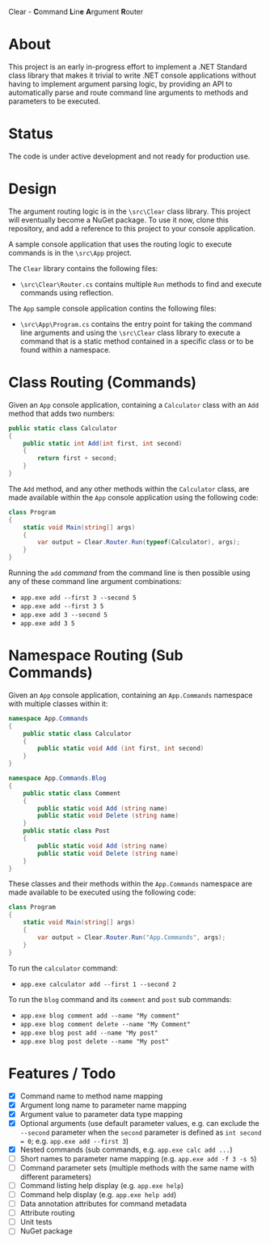 Clear - **C**ommand **L**in**e** **A**rgument **R**outer

# About

This project is an early in-progress effort to implement a .NET Standard class library that makes it trivial to write .NET console applications without having to implement argument parsing logic, by providing an API to automatically parse and route command line arguments to methods and parameters to be executed.

# Status

The code is under active development and not ready for production use.

# Design

The argument routing logic is in the `\src\Clear` class library. This project will eventually become a NuGet package. To use it now, clone this repository, and add a reference to this project to your console application.

A sample console application that uses the routing logic to execute commands is in the `\src\App` project.

The `Clear` library contains the following files:

* `\src\Clear\Router.cs` contains multiple `Run` methods to find and execute commands using reflection.

The `App` sample console application contins the following files:

* `\src\App\Program.cs` contains the entry point for taking the command line arguments and using the `\src\Clear` class library to execute a command that is a static method contained in a specific class or to be found within a namespace.

# Class Routing (Commands)
Given an `App` console application, containing a `Calculator` class with an `Add` method that adds two numbers:

```c#
public static class Calculator
{
    public static int Add(int first, int second)
    {
        return first + second;
    }
}
```

The `Add` method, and any other methods within the `Calculator` class, are made available within the `App` console application using the following code:

```c#
class Program
{
    static void Main(string[] args)
    {
        var output = Clear.Router.Run(typeof(Calculator), args);
    }
}
```

Running the `add` *command* from the command line is then possible using any of these command line argument combinations:

* ``app.exe add --first 3 --second 5``
* ``app.exe add --first 3 5``
* ``app.exe add 3 --second 5``
* ``app.exe add 3 5``

# Namespace Routing (Sub Commands)

Given an `App` console application, containing an `App.Commands` namespace with multiple classes within it:

```c#
namespace App.Commands
{
    public static class Calculator
    {
        public static void Add (int first, int second)
    }
}

namespace App.Commands.Blog
{
    public static class Comment
    {
        public static void Add (string name)
        public static void Delete (string name)
    }
    public static class Post
    {
        public static void Add (string name)
        public static void Delete (string name)
    }
}
````
These classes and their methods within the `App.Commands` namespace are made available to be executed using the following code:

```c#
class Program
{
    static void Main(string[] args)
    {
        var output = Clear.Router.Run("App.Commands", args);
    }
}
````

To run the `calculator` command:

* ``app.exe calculator add --first 1 --second 2``

To run the `blog` command and its `comment` and `post` sub commands:

* ``app.exe blog comment add --name "My comment"``
* ``app.exe blog comment delete --name "My Comment"``
* ``app.exe blog post add --name "My post"``
* ``app.exe blog post delete --name "My post"`` 
# Features / Todo

- [x] Command name to method name mapping
- [x] Argument long name to parameter name mapping
- [x] Argument value to parameter data type mapping
- [x] Optional arguments (use default parameter values, e.g. can exclude the `--second` parameter when the ``second`` parameter is defined as `int second = 0`; e.g. `app.exe add --first 3`)
- [x] Nested commands (sub commands, e.g. `app.exe calc add ...`)
- [ ] Short names to parameter name mapping (e.g. `app.exe add -f 3 -s 5`)
- [ ] Command parameter sets (multiple methods with the same name with different parameters)
- [ ] Command listing help display (e.g. `app.exe help`)
- [ ] Command help display (e.g. `app.exe help add`)
- [ ] Data annotation attributes for command metadata
- [ ] Attribute routing
- [ ] Unit tests
- [ ] NuGet package